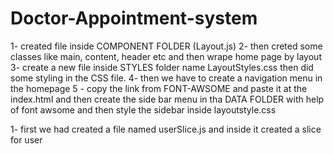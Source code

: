 # Doctor-Appointment-system


<!-- LAYOUT SETUP -->
1- created file inside COMPONENT FOLDER (Layout.js)
2- then creted some classes like main, content, header etc and then wrape home page by layout
3- create a new file inside STYLES folder name LayoutStyles.css then did some styling in the CSS file.
4- then we have to create a navigation menu in the homepage
5 - copy the link from FONT-AWSOME and paste it at the index.html and then create the side bar menu in tha DATA FOLDER with help of font awsome and then style the sidebar inside layoutstyle.css


<!-- GETTING USER DETAILS -->
1- first we had created a file named userSlice.js and inside it created a slice for user 